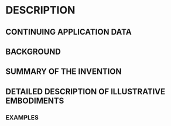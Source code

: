 # DESCRIPTION

## CONTINUING APPLICATION DATA

## BACKGROUND

## SUMMARY OF THE INVENTION

## DETAILED DESCRIPTION OF ILLUSTRATIVE EMBODIMENTS

### EXAMPLES

